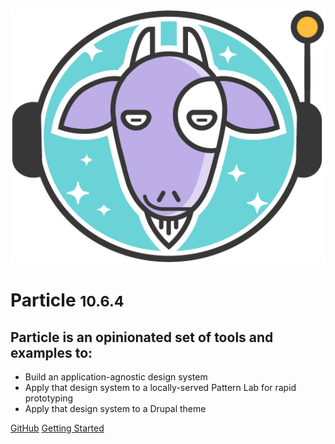 ![Astrogoat logo](_images/astrogoat.png)

# Particle <small>10.6.4</small>

## Particle is an opinionated set of tools and examples to:

- Build an application-agnostic design system
- Apply that design system to a locally-served Pattern Lab for rapid prototyping
- Apply that design system to a Drupal theme

[GitHub](https://github.com/phase2/particle)
[Getting Started](#particle)